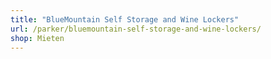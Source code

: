 ```yaml
---
title: "BlueMountain Self Storage and Wine Lockers"
url: /parker/bluemountain-self-storage-and-wine-lockers/
shop: Mieten
---
```

